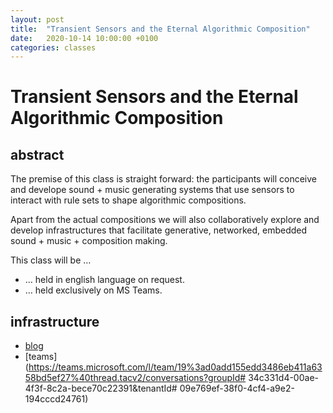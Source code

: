 ```yaml
---
layout: post
title:  "Transient Sensors and the Eternal Algorithmic Composition"
date:   2020-10-14 10:00:00 +0100
categories: classes
---
```


# Transient Sensors and the Eternal Algorithmic Composition



## abstract

The premise of this class is straight forward: the participants will conceive and develope sound + music generating systems that use sensors to interact with rule sets to shape algorithmic compositions.

Apart from the actual compositions we will also collaboratively explore and develop infrastructures that facilitate generative, networked, embedded sound + music + composition making.

This class will be …

- … held in english language on request. 
- … held exclusively on MS Teams.

## infrastructure

- [blog](http://blogs.digitalmedia-bremen.de/transientsensorsandtheeternalalgorithmiccomposition/)
- [teams](https://teams.microsoft.com/l/team/19%3ad0add155edd3486eb411a6358bd5ef27%40thread.tacv2/conversations?groupId# 34c331d4-00ae-4f3f-8c2a-bece70c22391&tenantId# 09e769ef-38f0-4cf4-a9e2-194cccd24761)




